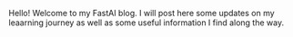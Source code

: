 Hello! Welcome to my FastAI blog. I will post here some updates on my leaarning journey as well as some useful information I find along the way. 

